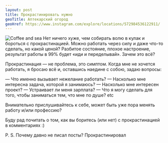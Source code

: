```yaml
---
layout: post
title: Прокрастинировать нужно
geoTitle: Аптекарский огород
geoHref: https://www.instagram.com/explore/locations/572984536122911/
---
```


<img class="blog-pic" src="https://instagram.fhel3-1.fna.fbcdn.net/v/t51.2885-15/e35/s1080x1080/131076850_945839559155790_5518853582099780220_n.jpg?_nc_ht=instagram.fhel3-1.fna.fbcdn.net&_nc_cat=106&_nc_ohc=w3tOxF4vnc8AX9b5_kJ&tp=1&oh=d6a88e559f2984aacaeec1c88a1ba15c&oe=601F2D33" alt="Coffee and sea">
Нет ничего хуже, чем собирать волю в кулак и бороться с прокрастинацией. Можно работать через силу и даже что-то сделать, но какой ценой? Разбитое состояние, плохое настроение, результат работы в 99% будет «иди и переделывай». Зачем это всё?

Прокрастинация — не проблема, это симптом. Когда мне не хочется работать, я бросаю всё и, оставшись наедине с собою, задаю вопросы:

— Что именно вызывает нежелание работать?
— Насколько мне интересна задача, которой я занимаюсь?
— Насколько мне интересен проект?
— Устраивает ли меня зарплата?
— Что я могу сделать для того, чтобы заниматься тем, что мне по душе?
etc

Внимательно прислушивайтесь к себе, может быть уже пора менять работу и/или профессию?

Буду рад почитать о том, как вы боритесь (или нет) с прокрастинацией в комментариях :)

P. S. Почему давно не писал посты? Прокрастинировал
